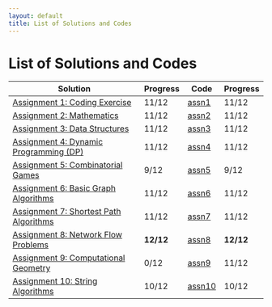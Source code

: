 ```yaml
---
layout: default
title: List of Solutions and Codes
---
```


# List of Solutions and Codes

| Solution                                        | Progress  | Code                                                                     | Progress  |
| ----------------------------------------------- | --------- | ------------------------------------------------------------------------ | --------- |
| [Assignment 1: Coding Exercise](assn1)          | 11/12     | [assn1](https://github.com/cai-lw/cs-97si-solutions/tree/master/assn1)   | 11/12     |
| [Assignment 2: Mathematics](assn2)              | 11/12     | [assn2](https://github.com/cai-lw/cs-97si-solutions/tree/master/assn2)   | 11/12     |
| [Assignment 3: Data Structures](assn3)          | 11/12     | [assn3](https://github.com/cai-lw/cs-97si-solutions/tree/master/assn3)   | 11/12     |
| [Assignment 4: Dynamic Programming (DP)](assn4) | 11/12     | [assn4](https://github.com/cai-lw/cs-97si-solutions/tree/master/assn4)   | 11/12     |
| [Assignment 5: Combinatorial Games](assn5)      | 9/12      | [assn5](https://github.com/cai-lw/cs-97si-solutions/tree/master/assn5)   | 9/12      |
| [Assignment 6: Basic Graph Algorithms](assn6)   | 11/12     | [assn6](https://github.com/cai-lw/cs-97si-solutions/tree/master/assn6)   | 11/12     |
| [Assignment 7: Shortest Path Algorithms](assn7) | 11/12     | [assn7](https://github.com/cai-lw/cs-97si-solutions/tree/master/assn7)   | 11/12     |
| [Assignment 8: Network Flow Problems](assn8)    | **12/12** | [assn8](https://github.com/cai-lw/cs-97si-solutions/tree/master/assn8)   | **12/12** |
| [Assignment 9: Computational Geometry](assn9)   | 0/12      | [assn9](https://github.com/cai-lw/cs-97si-solutions/tree/master/assn9)   | 11/12     |
| [Assignment 10: String Algorithms](assn10)      | 10/12     | [assn10](https://github.com/cai-lw/cs-97si-solutions/tree/master/assn10) | 10/12     |

